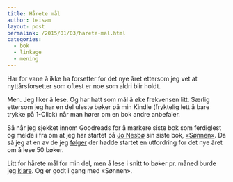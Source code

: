 ```yaml
---
title: Hårete mål
author: teisam
layout: post
permalink: /2015/01/03/harete-mal.html
categories:
  - bok
  - linkage
  - mening
---
```

Har for vane å ikke ha forsetter for det nye året ettersom jeg vet at nyttårsforsetter som oftest er noe som aldri blir holdt.

Men. Jeg liker å lese. Og har hatt som mål å øke frekvensen litt. Særlig ettersom jeg har en del uleste bøker på min Kindle (fryktelig lett å bare trykke på 1-Click) når man hører om en bok andre anbefaler.

Så når jeg sjekket innom Goodreads for å markere siste bok som ferdiglest og melde i fra om at jeg har startet på [Jo Nesbø][1] sin siste bok, [«Sønnen»][2]. Da så jeg at en av de jeg [følger][3] der hadde startet en utfordring for det nye året om å lese 50 bøker.

Litt for hårete mål for min del, men å lese i snitt to bøker pr. måned burde jeg [klare][4]. Og er godt i gang med «Sønnen».

 [1]: http://www.aschehoug.no/Forfattere/Vaare-forfattere/Jo_Nesboe
 [2]: http://www.aschehoug.no/nettbutikk/sonnen-aco.html
 [3]: https://www.goodreads.com/user_challenges/1821491
 [4]: https://www.goodreads.com/user_challenges/2171680